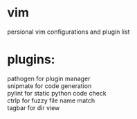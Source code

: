 vim
===

persional vim configurations and plugin list

# plugins:
pathogen for plugin manager  
snipmate for code generation  
pylint for static python code check  
ctrlp for fuzzy file name match  
tagbar for dir view  
